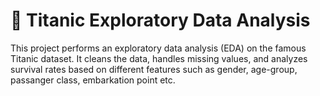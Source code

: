 # 🚢 Titanic Exploratory Data Analysis
This project performs an exploratory data analysis (EDA) on the famous Titanic dataset. It cleans the data, handles missing values, and analyzes survival rates based on different features such as gender, age-group, passanger class, embarkation point etc.


